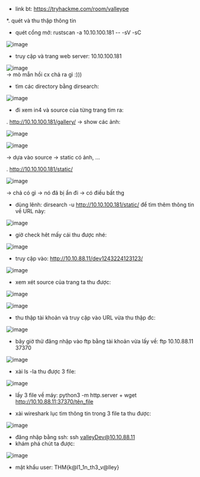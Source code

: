 - link bt: https://tryhackme.com/room/valleype<br>

*. quét và thu thập thông tin<br>
- quét cổng mở: rustscan -a 10.10.100.181 -- -sV -sC<br>

![image](https://github.com/chaumoon/Lm_BT_CEH/assets/127403046/3ac35afb-44e5-4938-be0d-851427920dc1)<br>

- truy cập và trang web server: 10.10.100.181<br>

![image](https://github.com/chaumoon/Lm_BT_CEH/assets/127403046/9c04b0bc-5885-42df-a8ce-5693cc1ad238)<br>
-> mò mẫn hồi cx chả ra gì :)))

- tìm các directory bằng dirsearch:<br>

![image](https://github.com/chaumoon/Lm_BT_CEH/assets/127403046/4ce7870e-f660-48a8-a4d1-3e1c9fca58cb)<br>

- đi xem in4 và source của từng trang tìm ra:<br>

. http://10.10.100.181/gallery/ -> show các ảnh:<br>

![image](https://github.com/chaumoon/Lm_BT_CEH/assets/127403046/77849631-0add-43a6-95af-1756c633c579)<br>

![image](https://github.com/chaumoon/Lm_BT_CEH/assets/127403046/a072cbbe-e51a-43f0-aa82-0f783618eca0)<br>

-> dựa vào source -> static có ảnh, ...<br>

. http://10.10.100.181/static/<br>

![image](https://github.com/chaumoon/Lm_BT_CEH/assets/127403046/73d905cf-f977-4863-8731-dffbd0ffcbb0)<br>

-> chả có gì -> nó đã bị ẩn đi -> có điều bất thg<br>

- dùng lênh: dirsearch -u http://10.10.100.181/static/ để tìm thêm thông tin về URL này:<br>

![image](https://github.com/chaumoon/Lm_BT_CEH/assets/127403046/6a2370df-ccc7-4dcf-95dd-7cc884d12155)<br>

- giờ check hêt mấy cái thu được nhé:<br>

![image](https://github.com/chaumoon/Lm_BT_CEH/assets/127403046/0dd437c8-8c1c-49e8-a9e2-0c904c18d13f)<br>

- truy cập vào: http://10.10.88.11/dev1243224123123/<br>

![image](https://github.com/chaumoon/Lm_BT_CEH/assets/127403046/7a3b992b-cd28-4d9b-b046-ea0f7eed1ecd)<br>

- xem xét source của trang ta thu được:<br>

![image](https://github.com/chaumoon/Lm_BT_CEH/assets/127403046/30a8ebd4-15cd-4232-864d-27a6f63996c2)<br>

![image](https://github.com/chaumoon/Lm_BT_CEH/assets/127403046/c830ceed-2af3-4b9e-922f-cee15e0c9ea8)<br>

- thu thập tài khoản và truy cập vào URL vừa thu thập đc:<br>

![image](https://github.com/chaumoon/Lm_BT_CEH/assets/127403046/2dd0c0c4-b065-46c6-9427-1d601f73e5aa)<br>

- bây giờ thử đăng nhập vào ftp bằng tài khoản vừa lấy về: ftp 10.10.88.11 37370<br>

![image](https://github.com/chaumoon/Lm_BT_CEH/assets/127403046/2d5e01cb-49b5-47b6-b90b-4a4bdbcb41f3)<br>

- xài ls -la thu được 3 file:<br>

![image](https://github.com/chaumoon/Lm_BT_CEH/assets/127403046/cd3059fd-db41-4fdc-9120-fc1ad5ca6d9e)<br>

- lấy 3 file về máy: python3 -m http.server + wget http://10.10.88.11:37370/tên_file<br>

- xài wireshark lục tìm thông tin trong 3 file ta thu được:<br>

![image](https://github.com/chaumoon/Lm_BT_CEH/assets/127403046/2291ba5f-df28-4b70-bce9-0f3f7a56c54a)<br>

- đăng nhập bằng ssh: ssh valleyDev@10.10.88.11
- khám phá chút ta được:<br>

![image](https://github.com/chaumoon/Lm_BT_CEH/assets/127403046/2895aa3c-1d3f-460b-8699-7080f9286a66)<br>

- mật khẩu user: THM{k@l1_1n_th3_v@lley}<br>




